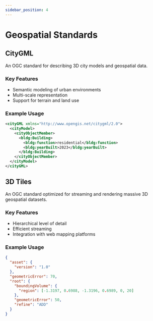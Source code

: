 ```yaml
---
sidebar_position: 4
---
```


# Geospatial Standards

## CityGML
An OGC standard for describing 3D city models and geospatial data.

### Key Features
- Semantic modeling of urban environments
- Multi-scale representation
- Support for terrain and land use

### Example Usage
```xml
<cityGML xmlns="http://www.opengis.net/citygml/2.0">
  <cityModel>
    <cityObjectMember>
      <bldg:Building>
        <bldg:function>residential</bldg:function>
        <bldg:yearBuilt>2023</bldg:yearBuilt>
      </bldg:Building>
    </cityObjectMember>
  </cityModel>
</cityGML>
```

## 3D Tiles
An OGC standard optimized for streaming and rendering massive 3D geospatial datasets.

### Key Features
- Hierarchical level of detail
- Efficient streaming
- Integration with web mapping platforms

### Example Usage
```json
{
  "asset": {
    "version": "1.0"
  },
  "geometricError": 70,
  "root": {
    "boundingVolume": {
      "region": [-1.3197, 0.6988, -1.3196, 0.6989, 0, 20]
    },
    "geometricError": 50,
    "refine": "ADD"
  }
}
